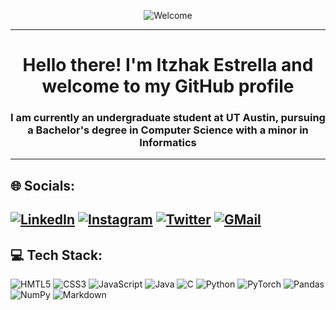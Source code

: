 
<p align = "center"> <img src = "https://share.creavite.co/crWBc4WGjNw4NhOU.gif" alt = "Welcome"></img></p>

---

<h1 align = "center" > Hello there! I'm Itzhak Estrella and welcome to my GitHub profile </h1>
<h3 align = "center"> I am currently an undergraduate student at UT Austin, pursuing a Bachelor's degree in Computer Science with a minor in Informatics</h3>

---

## :globe_with_meridians: Socials:
[![LinkedIn](https://img.shields.io/badge/linkedin-%230077B5.svg?style=for-the-badge&logo=linkedin&logoColor=white)](https://www.linkedin.com/in/itz-estrella/)
[![Instagram](https://img.shields.io/badge/Instagram-%23E4405F.svg?style=for-the-badge&logo=Instagram&logoColor=white)]()
[![Twitter](https://img.shields.io/badge/twitter-%231DA1F2.svg?style=for-the-badge&logo=Twitter&logoColor=white)]()
[![GMail](https://img.shields.io/badge/Gmail-D14836?style=for-the-badge&logo=gmail&logoColor=white)](mailto:itzhak0estrella@gmail.com)
---
## :computer: Tech Stack:
![HMTL5](https://img.shields.io/badge/html5-%23E34F26.svg?style=for-the-badge&logo=html5&logoColor=white)
![CSS3](https://img.shields.io/badge/css3-%231572B6.svg?style=for-the-badge&logo=css3&logoColor=white)
![JavaScript](https://img.shields.io/badge/javascript-%23323330.svg?style=for-the-badge&logo=javascript&logoColor=%23F7DF1E)
![Java](https://img.shields.io/badge/Java-ED8B00?style=for-the-badge&logo=openjdk&logoColor=white)
![C](https://img.shields.io/badge/c-%2300599C.svg?style=for-the-badge&logo=c&logoColor=white")
![Python](https://img.shields.io/badge/python-%2314354C.svg?style=for-the-badge&logo=python&logoColor=white)
![PyTorch](https://img.shields.io/badge/PyTorch-%23EE4C2C.svg?style=for-the-badge&logo=PyTorch&logoColor=white)
![Pandas](https://img.shields.io/badge/pandas-%23150458.svg?style=for-the-badge&logo=pandas&logoColor=white)
![NumPy](https://img.shields.io/badge/numpy-%23013243.svg?style=for-the-badge&logo=numpy&logoColor=white)
![Markdown](https://img.shields.io/badge/markdown-%23000000.svg?style=for-the-badge&logo=markdown&logoColor=white)
